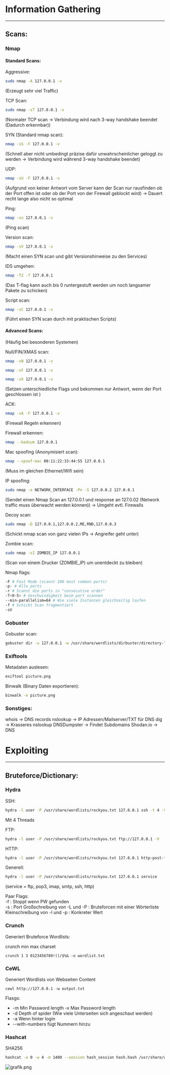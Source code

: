 # Information Gathering

---

## Scans:

### Nmap

#### Standard Scans:

Aggressive:

```bash
sudo nmap -A 127.0.0.1 -v
```

(Erzeugt sehr viel Traffic)

TCP Scan:

```bash
sudo nmap -sT 127.0.0.1 -v
```

(Normaler TCP scan -> Verbindung wird nach 3-way handshake beendet (Dadurch erkennbar))

SYN (Standard nmap scan):

```bash
nmap -sS -F 127.0.0.1 -v
```

(Schnell aber nicht umbedingt präzise dafür unwahrscheinlicher geloggt zu werden -> Verbindung wird während 3-way handshake beendet)

UDP:

```bash
nmap -sU -F 127.0.0.1 -v
```

(Aufgrund von keiner Antwort vom Server kann der Scan nur rausfinden ob der Port offen ist oder ob der Port von der Firewall geblockt wird) -> Dauert recht lange also nicht so optimal

Ping:

```bash
nmap -sn 127.0.0.1 -v
```

(Ping scan)

Version scan:

```bash
nmap -sV 127.0.0.1 -v
```

(Macht einen SYN scan und gibt Versionshinweise zu den Services)


IDS umgehen:

```bash
nmap -T2 -f 127.0.0.1
```

(Das T-flag kann auch bis 0 runtergestuft werden um noch langsamer Pakete zu schicken)


Script scan:

```bash
nmap -sC 127.0.0.1 -v
```

(Führt einen SYN scan durch mit praktischen Scripts)

#### Advanced Scans:
(Häufig bei besonderen Systemen)

Null/FIN/XMAS scan:

```bash
nmap -sN 127.0.0.1 -v

nmap -sF 127.0.0.1 -v

nmap -sX 127.0.0.1 -v
```

(Setzen unterschiedliche Flags und bekommen nur Antwort, wenn der Port geschlossen ist )

ACK:

```bash
nmap -sA -F 127.0.0.1 -v
```

(Firewall Regeln erkennen)


Firewall erkennen:

```bash
nmap --badsum 127.0.0.1
```

Mac spoofing (Anonymisiert scan):

```bash
nmap --spoof-mac 00:11:22:33:44:55 127.0.0.1
```

(Muss im gleichen Ethernet/Wifi sein)


IP spoofing:

```bash
sudo nmap -e NETWORK_INTERFACE -Pn -S 127.0.0.2 127.0.0.1
```

(Sendet einen Nmap Scan an 127.0.0.1 und response an 127.0.02 (Network traffic muss überwacht werden können)) -> Umgeht evtl. Firewalls


Decoy scan:
```bash
sudo nmap -D 127.0.0.1,127.0.0.2,ME,RND,127.0.0.3
```

(Schickt nmap scan von ganz vielen IPs -> Angreifer geht unter)


Zombie scan:
```bash
sudo nmap -sI ZOMBIE_IP 127.0.0.1
```

(Scan von einem Drucker (ZOMBIE_IP) um unentdeckt zu bleiben)

Nmap flags:
```bash
-F # Fast Mode (scannt 100 most common ports)
-p- # Alle ports
-r # Scannt die ports in "consecutive order"
-T<0-5> # Geschwindigkeit beim port scannen
--min-parallelism=64 # Wie viele Instanzen gleichzeitig laufen
-f # Schickt Scan fragmentiert
-sV
```

### Gobuster

Gobuster scan:

```bash
gobuster dir -u 127.0.0.1 -w /usr/share/wordlists/dirbuster/directory-list-2.3-small.txt
```

### Exiftools

Metadaten auslesen:

```bash
exiftool picture.png
```

Binwalk (Binary Daten exportieren):

```bash
binwalk -e picture.png
```

### Sonstiges:

whois -> DNS records
nslookup -> IP Adressen/Mailserver/TXT für DNS
dig -> Krasseres nslookup
DNSDumpster -> Findet Subdomains
Shodan.io -> DNS

# Exploiting

---

## Bruteforce/Dictionary:

### Hydra

SSH:

```bash
hydra -l user -P /usr/share/wordlists/rockyou.txt 127.0.0.1 ssh -t 4 -V
```

Mit 4 Threads

FTP:

```bash
hydra -l user -P /usr/share/wordlists/rockyou.txt ftp://127.0.0.1 -V
```

HTTP:

```bash
hydra -l user -P /usr/share/wordlists/rockyou.txt 127.0.0.1 http-post-form "/login:username=^USER^&password=^PASS^:Invalid Password!" -V
```

Generell:
```bash
hydra -l user -P /usr/share/wordlists/rockyou.txt 127.0.0.1 service
```
(service = ftp, pop3, imap, smtp, ssh, http)

Paar Flags:  
 -f : Stoppt wenn PW gefunden  
\-s : Port
Großschreibung von -L und -P : Bruteforcen mit einer Wörterliste
Kleinschreibung von -l und -p : Konkreter Wert

### Crunch

Generiert Bruteforce Wordlists:

crunch min max charset

```
crunch 1 3 0123456789!()/$%& -o wordlist.txt
```

### CeWL

Generiert Wordlists von Webseiten Content

```
cewl http://127.0.0.1 -w output.txt
```

Flasgs:

- \-m Min Password length -x Max Password length
- \-d Depth of spider (Wie viele Unterseiten sich angeschaut werden)
- \-a Wenn hinter login
- \--with-numbers fügt Nummern hinzu

### Hashcat

SHA256

```bash
hashcat -a 0 -w 4 -m 1400 --session hash_session hash.hash /usr/share/wordlists/rockyou.txt
```

![grafik.png](.attachments.12925/grafik.png)